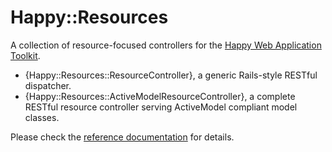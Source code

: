 # Happy::Resources

A collection of resource-focused controllers for the
[Happy Web Application Toolkit](https://github.com/hmans/happy).

* {Happy::Resources::ResourceController}, a generic Rails-style RESTful dispatcher.
* {Happy::Resources::ActiveModelResourceController}, a complete RESTful resource controller serving ActiveModel compliant model classes.

Please check the [reference documentation](http://rdoc.info/github/hmans/happy-resources/master/frames) for details.
